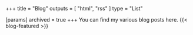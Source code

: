 +++
title = "Blog"
outputs = [ "html", "rss" ]
type = "List"

[params]
archived = true
+++
You can find my various blog posts here.
{{< blog-featured >}}